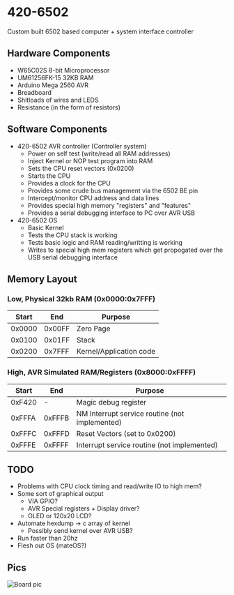 # 420-6502
Custom built 6502 based computer + system interface controller

## Hardware Components
* W65C02S 8-bit Microprocessor
* UM61256FK-15 32KB RAM 
* Arduino Mega 2560 AVR 
* Breadboard
* Shitloads of wires and LEDS
* Resistance (in the form of resistors)

## Software Components
* 420-6502 AVR controller (Controller system)
  * Power on self test (write/read all RAM addresses)
  * Inject Kernel or NOP test program into RAM 
  * Sets the CPU reset vectors (0x0200)
  * Starts the CPU
  * Provides a clock for the CPU
  * Provides some crude bus management via the 6502 BE pin
  * Intercept/monitor CPU address and data lines
  * Provides special high memory "registers" and "features"
  * Provides a serial debugging interface to PC over AVR USB
* 420-6502 OS 
  * Basic Kernel
  * Tests the CPU stack is working 
  * Tests basic logic and RAM reading/writting is working
  * Writes to special high mem registers which get propogated over the USB serial debugging interface

## Memory Layout
### Low, Physical 32kb RAM (0x0000:0x7FFF)
| Start | End  | Purpose |
| ------| ------- | ------------- |
| 0x0000 | 0x00FF | Zero Page     |
| 0x0100 | 0x01FF | Stack         |
| 0x0200 | 0x7FFF | Kernel/Application code |

### High, AVR Simulated RAM/Registers (0x8000:0xFFFF)
| Start |  End  | Purpose |
| ------|------- | ------------- |
| 0xF420 | - | Magic debug register |
| 0xFFFA | 0xFFFB | NM Interrupt service routine (not implemented) |
| 0xFFFC | 0xFFFD | Reset Vectors (set to 0x0200) |
| 0xFFFE | 0xFFFF | Interrupt service routine (not implemented) |

## TODO
* Problems with CPU clock timing and read/write IO to high mem?
* Some sort of graphical output
  * VIA GPIO?
  * AVR Special registers + Display driver?
  * OLED or 120x20 LCD?
* Automate hexdump -> c array of kernel
  * Possibly send kernel over AVR USB?
* Run faster than 20hz
* Flesh out OS (mateOS?) 

## Pics
![Board pic](/pic.png)

